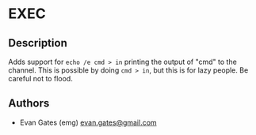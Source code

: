 EXEC
====

Description
-----------
Adds support for `echo /e cmd > in` printing the output of "cmd" to the
channel. This is possible by doing `cmd > in`, but this is for lazy people. Be
careful not to flood.

Authors
-------
* Evan Gates (emg) <evan.gates@gmail.com>
